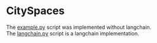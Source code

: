 # CitySpaces
The [example.py]() script was implemented without langchain.\
The [langchain.py]() script is a langchain implementation.
